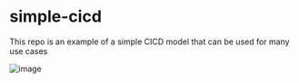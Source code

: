 # simple-cicd
This repo is an example of a simple CICD model that can be used for many use cases


![image](https://github.com/tried-and-tested-development/simple-cicd/assets/12293369/c9aa033f-0b83-4ac0-b6a0-5265fbf42f7c)

